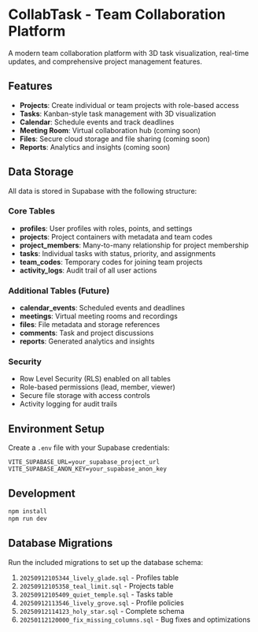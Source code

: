 # CollabTask - Team Collaboration Platform

A modern team collaboration platform with 3D task visualization, real-time updates, and comprehensive project management features.

## Features

- **Projects**: Create individual or team projects with role-based access
- **Tasks**: Kanban-style task management with 3D visualization
- **Calendar**: Schedule events and track deadlines
- **Meeting Room**: Virtual collaboration hub (coming soon)
- **Files**: Secure cloud storage and file sharing (coming soon)
- **Reports**: Analytics and insights (coming soon)

## Data Storage

All data is stored in Supabase with the following structure:

### Core Tables

- **profiles**: User profiles with roles, points, and settings
- **projects**: Project containers with metadata and team codes
- **project_members**: Many-to-many relationship for project membership
- **tasks**: Individual tasks with status, priority, and assignments
- **team_codes**: Temporary codes for joining team projects
- **activity_logs**: Audit trail of all user actions

### Additional Tables (Future)

- **calendar_events**: Scheduled events and deadlines
- **meetings**: Virtual meeting rooms and recordings
- **files**: File metadata and storage references
- **comments**: Task and project discussions
- **reports**: Generated analytics and insights

### Security

- Row Level Security (RLS) enabled on all tables
- Role-based permissions (lead, member, viewer)
- Secure file storage with access controls
- Activity logging for audit trails

## Environment Setup

Create a `.env` file with your Supabase credentials:

```
VITE_SUPABASE_URL=your_supabase_project_url
VITE_SUPABASE_ANON_KEY=your_supabase_anon_key
```

## Development

```bash
npm install
npm run dev
```

## Database Migrations

Run the included migrations to set up the database schema:

1. `20250912105344_lively_glade.sql` - Profiles table
2. `20250912105358_teal_limit.sql` - Projects table  
3. `20250912105409_quiet_temple.sql` - Tasks table
4. `20250912113546_lively_grove.sql` - Profile policies
5. `20250912114123_holy_star.sql` - Complete schema
6. `20250112120000_fix_missing_columns.sql` - Bug fixes and optimizations
